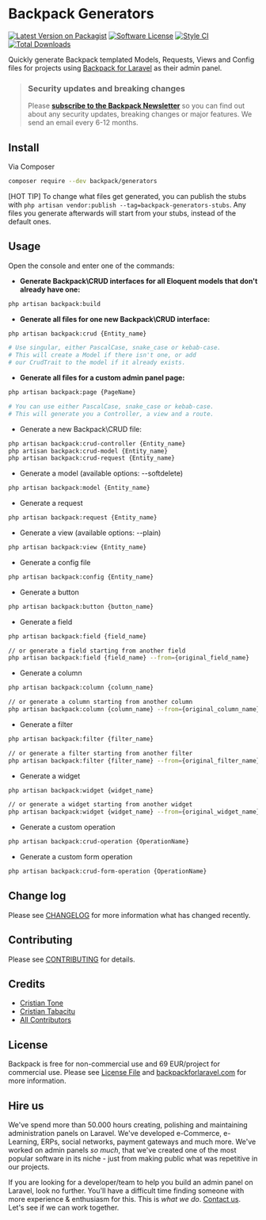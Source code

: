 # Backpack Generators

[![Latest Version on Packagist](https://img.shields.io/packagist/v/backpack/generators.svg?style=flat-square)](https://packagist.org/packages/backpack/generators)
[![Software License](https://img.shields.io/badge/license-MIT-brightgreen.svg?style=flat-square)](LICENSE.md)
[![Style CI](https://styleci.io/repos/53490941/shield)](https://styleci.io/repos/53490941)
[![Total Downloads](https://img.shields.io/packagist/dt/backpack/generators.svg?style=flat-square)](https://packagist.org/packages/backpack/generators)

Quickly generate Backpack templated Models, Requests, Views and Config files for projects using [Backpack for Laravel](https://backpackforlaravel.com) as their admin panel.

> ### Security updates and breaking changes
> Please **[subscribe to the Backpack Newsletter](http://backpackforlaravel.com/newsletter)** so you can find out about any security updates, breaking changes or major features. We send an email every 6-12 months.

## Install

Via Composer

``` bash
composer require --dev backpack/generators
```

[HOT TIP] To change what files get generated, you can publish the stubs with `php artisan vendor:publish --tag=backpack-generators-stubs`. Any files you generate afterwards will start from your stubs, instead of the default ones.

## Usage

Open the console and enter one of the commands:


- **Generate Backpack\CRUD interfaces for all Eloquent models that don't already have one:**

```bash
php artisan backpack:build
```

- **Generate all files for one new Backpack\CRUD interface:**

``` bash
php artisan backpack:crud {Entity_name}

# Use singular, either PascalCase, snake_case or kebab-case.
# This will create a Model if there isn't one, or add
# our CrudTrait to the model if it already exists.
```

- **Generate all files for a custom admin panel page:**

``` bash
php artisan backpack:page {PageName}

# You can use either PascalCase, snake_case or kebab-case.
# This will generate you a Controller, a view and a route.
```

- Generate a new Backpack\CRUD file:
``` bash
php artisan backpack:crud-controller {Entity_name}
php artisan backpack:crud-model {Entity_name}
php artisan backpack:crud-request {Entity_name}
```

- Generate a model (available options: --softdelete)

``` bash
php artisan backpack:model {Entity_name}
```

- Generate a request

``` bash
php artisan backpack:request {Entity_name}
```

- Generate a view (available options: --plain)

``` bash
php artisan backpack:view {Entity_name}
```

- Generate a config file

``` bash
php artisan backpack:config {Entity_name}
```

- Generate a button

``` bash
php artisan backpack:button {button_name}
```

- Generate a field

``` bash
php artisan backpack:field {field_name}

// or generate a field starting from another field
php artisan backpack:field {field_name} --from={original_field_name}
```

- Generate a column

``` bash
php artisan backpack:column {column_name}

// or generate a column starting from another column
php artisan backpack:column {column_name} --from={original_column_name}
```

- Generate a filter

``` bash
php artisan backpack:filter {filter_name}

// or generate a filter starting from another filter
php artisan backpack:filter {filter_name} --from={original_filter_name}
```

- Generate a widget

``` bash
php artisan backpack:widget {widget_name}

// or generate a widget starting from another widget
php artisan backpack:widget {widget_name} --from={original_widget_name}
```

- Generate a custom operation

``` bash
php artisan backpack:crud-operation {OperationName}
```

- Generate a custom form operation

``` bash
php artisan backpack:crud-form-operation {OperationName}
```

## Change log

Please see [CHANGELOG](CHANGELOG.md) for more information what has changed recently.

## Contributing

Please see [CONTRIBUTING](CONTRIBUTING.md) for details.

## Credits

- [Cristian Tone](http://updivision.com)
- [Cristian Tabacitu](http://tabacitu.ro)
- [All Contributors](https://github.com/Laravel-Backpack/Generators/graphs/contributors)

## License

Backpack is free for non-commercial use and 69 EUR/project for commercial use. Please see [License File](LICENSE.md) and [backpackforlaravel.com](https://backpackforlaravel.com/#pricing) for more information.

## Hire us

We've spend more than 50.000 hours creating, polishing and maintaining administration panels on Laravel. We've developed e-Commerce, e-Learning, ERPs, social networks, payment gateways and much more. We've worked on admin panels _so much_, that we've created one of the most popular software in its niche - just from making public what was repetitive in our projects.

If you are looking for a developer/team to help you build an admin panel on Laravel, look no further. You'll have a difficult time finding someone with more experience & enthusiasm for this. This is _what we do_. [Contact us](https://backpackforlaravel.com/need-freelancer-or-development-team). Let's see if we can work together.
